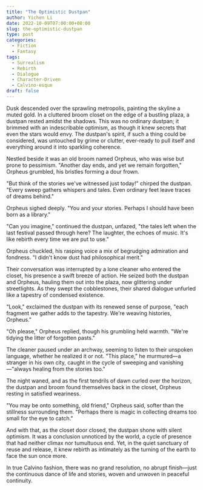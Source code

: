 ```yaml
---
title: "The Optimistic Dustpan"
author: Yichen Li
date: 2022-10-09T07:00:00+08:00
slug: the-optimistic-dustpan
type: post
categories:
  - Fiction
  - Fantasy
tags:
  - Surrealism
  - Rebirth
  - Dialogue
  - Character-Driven
  - Calvino-esque
draft: false
---
```


Dusk descended over the sprawling metropolis, painting the skyline a muted gold. In a cluttered broom closet on the edge of a bustling plaza, a dustpan rested amidst the shadows. This was no ordinary dustpan; it brimmed with an indescribable optimism, as though it knew secrets that even the stars would envy. The dustpan's spirit, if such a thing could be considered, was untouched by grime or clutter, ever-ready to pull itself and everything around it into sparkling coherence.

Nestled beside it was an old broom named Orpheus, who was wise but prone to pessimism. "Another day ends, and yet we remain forgotten," Orpheus grumbled, his bristles forming a dour frown.

"But think of the stories we've witnessed just today!" chirped the dustpan. "Every sweep gathers whispers and tales. Even ordinary feet leave traces of dreams behind."

Orpheus sighed deeply. "You and your stories. Perhaps I should have been born as a library."

"Can you imagine," continued the dustpan, unfazed, "the tales left when the last festival passed through here? The laughter, the echoes of music. It's like rebirth every time we are put to use."

Orpheus chuckled, his rasping voice a mix of begrudging admiration and fondness. "I didn't know dust had philosophical merit."

Their conversation was interrupted by a lone cleaner who entered the closet, his presence a swift breeze of action. He seized both the dustpan and Orpheus, hauling them out into the plaza, now glittering under streetlights. As they swept the cobblestones, their shared dialogue unfurled like a tapestry of condensed existence.

"Look," exclaimed the dustpan with its renewed sense of purpose, "each fragment we gather adds to the tapestry. We're weaving histories, Orpheus."

"Oh please," Orpheus replied, though his grumbling held warmth. "We're tidying the litter of forgotten pasts."

The cleaner paused under an archway, seeming to listen to their unspoken language, whether he realized it or not. "This place," he murmured—a stranger in his own city, caught in the cycle of sweeping and vanishing—"always healing from the stories too."

The night waned, and as the first tendrils of dawn curled over the horizon, the dustpan and broom found themselves back in the closet, Orpheus resting in satisfied weariness.

"You may be onto something, old friend," Orpheus said, softer than the stillness surrounding them. "Perhaps there is magic in collecting dreams too small for the eye to catch."

And with that, as the closet door closed, the dustpan shone with silent optimism. It was a conclusion unnoticed by the world, a cycle of presence that had neither climax nor tumultuous end. Yet, in the quiet sanctuary of reuse and release, it knew rebirth as intimately as the turning of the earth to face the sun once more.

In true Calvino fashion, there was no grand resolution, no abrupt finish—just the continuous dance of life and stories, woven and unwoven in peaceful continuity.